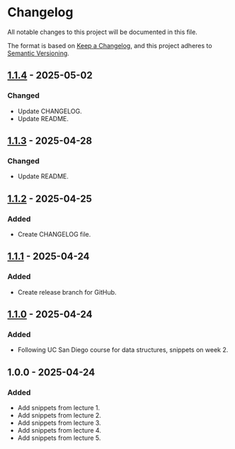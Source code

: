 # Changelog

All notable changes to this project will be documented in this file.

The format is based on [Keep a Changelog](https://keepachangelog.com/en/1.1.0/),
and this project adheres to [Semantic Versioning](https://semver.org/spec/v2.0.0.html).

## [1.1.4](https://github.com/serbouty/cs50x/releases/tag/v1.1.4) - 2025-05-02

### Changed

- Update CHANGELOG.
- Update README.

## [1.1.3](https://github.com/serbouty/cs50x/releases/tag/v1.1.3) - 2025-04-28

### Changed

- Update README.

## [1.1.2](https://github.com/serbouty/cs50x/releases/tag/v1.1.2) - 2025-04-25

### Added

- Create CHANGELOG file.

## [1.1.1](https://github.com/serbouty/cs50x/releases/tag/v1.1.1) - 2025-04-24

### Added

- Create release branch for GitHub.

## [1.1.0](https://github.com/serbouty/cs50x/releases/tag/v1.1.0) - 2025-04-24

### Added

- Following UC San Diego course for data structures, snippets on week 2.

## 1.0.0 - 2025-04-24

### Added

- Add snippets from lecture 1.
- Add snippets from lecture 2.
- Add snippets from lecture 3.
- Add snippets from lecture 4.
- Add snippets from lecture 5.
